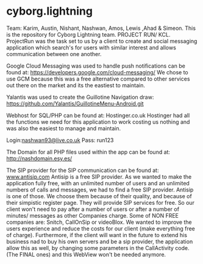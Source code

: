 # cyborg.lightning
Team: Karim, Austin, Nishant, Nashwan, Amos, Lewis ,Ahad & Simeon.
This is the repository for Cyborg Lightning team. PROJECT RUN/ KCL.
ProjectRun was the task set to us by a client to create and social messaging application
which search's for users with similar interest and allows communication between one another. 

Google Cloud Messaging was used to handle push notifications can be found at:
https://developers.google.com/cloud-messaging/
We chose to use GCM because this was a free alternative compared to other services
out there on the market and its the eastiest to maintain. 

Yalantis was used to create the Guillotine Navigation draw:
https://github.com/Yalantis/GuillotineMenu-Android.git

Webhost for SQL/PHP can be found at: 
Hostinger.co.uk
Hostinger had all the functions we need for this application to work 
costing us nothing and was also the easiest to manage and maintain. 

Login:nashwan93@live.co.uk
Pass: run123

The Domain for all PHP files used within the app can be found at:
http://nashdomain.esy.es/

The SIP provider for the SIP communication can be found at:
www.antisip.com
Antisip is a free SIP provider.
As we wanted to make the application fully free, with an unlimited number of users
and an unlimited numbers of calls and messages, we had to find a free SIP provider.
Antisip is one of those.
We choose them because of their quality, and because of their simpistic  register page.
They will provide SIP services for free. So our client won't need to pay after a number of users
or after a number of minutes/ messages as other Companies charge.
Some of NON FREE companies are: Snitch, CallOnSip or videoBlox.
We wanted to improve the users experience and reduce the costs for our client (make everything free of charge).
Furthermore, if the client will want in the future to extend his business nad to buy his own servers and be a sip provider,
the application allow this as well, by changing some parameters in the CallActivity code. (The FINAL ones)
and this WebView won't be needed anymore.
